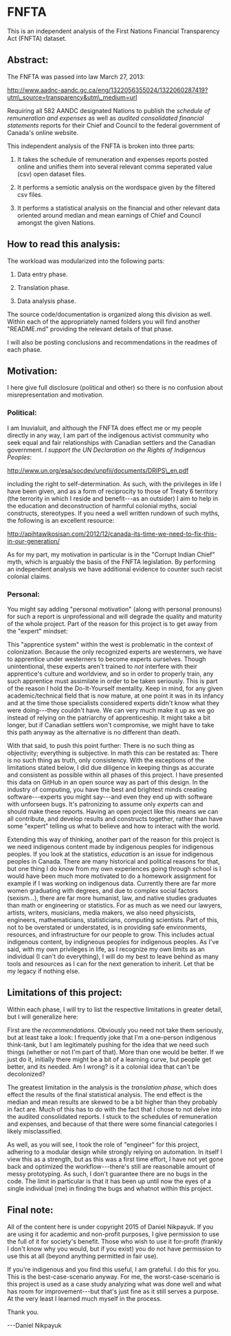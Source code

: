 FNFTA
=====

This is an independent analysis of the First Nations Financial Transparency Act (FNFTA) dataset.

## Abstract:

The FNFTA was passed into law March 27, 2013:

http://www.aadnc-aandc.gc.ca/eng/1322056355024/1322060287419?utm\_source=transparency&utm\_medium=url

Requiring all 582 AANDC designated Nations to publish the *schedule of remuneration and expenses*
as well as *audited consolidated financial statements* reports for their Chief and Council to the
federal government of Canada's online website.

This independent analysis of the FNFTA is broken into three parts:

1) It takes the schedule of remuneration and expenses reports posted online and unifies them into several relevant
comma seperated value (csv) open dataset files.

2) It performs a semiotic analysis on the wordspace given by the filtered csv files.

3) It performs a statistical analysis on the financial and other relevant data oriented around median and mean
earnings of Chief and Council amongst the given Nations.

## How to read this analysis:

The workload was modularized into the following parts:

1) Data entry phase.

2) Translation phase.

3) Data analysis phase.

The source code/documentation is organized along this division as well. Within each of the appropriately named folders
you will find another "README.md" providing the relevant details of that phase.

I will also be posting conclusions and recommendations in the readmes of each phase.

## Motivation:

I here give full disclosure (political and other) so there is no confusion about misrepresentation and motivation.

### Political:

I am Inuvialuit, and although the FNFTA does effect me or my people directly in any way, I am part of the indigenous
activist community who seek equal and fair relationships with Canadian settlers and the Canadian government.
*I support the UN Declaration on the Rights of Indigenous Peoples*:

http://www.un.org/esa/socdev/unpfii/documents/DRIPS\_en.pdf

including the right to self-determination. As such, with the privileges in life I have been given, and as a form of
reciprocity to those of Treaty 6 territory (the terrority in which I reside and benefit---as an outsider) I aim
to help in the education and deconstruction of harmful colonial myths, social constructs, stereotypes. If you need
a well written rundown of such myths, the following is an excellent resource:

http://apihtawikosisan.com/2012/12/canada-its-time-we-need-to-fix-this-in-our-generation/

As for my part, my motivation in particular is in the "Corrupt Indian Chief" myth, which is arguably the basis of the
FNFTA legislation. By performing an independent analysis we have additional evidence to counter such racist colonial claims.

### Personal:

You might say adding "personal motivation" (along with personal pronouns) for such a report is unprofessional and will degrade
the quality and maturity of the whole project.  Part of the reason for this project is to get away from the "expert" mindset:

This "apprentice system" within the west is problematic in the context of colonization. Because the only recognized experts
are westerners, we have to apprentice under westerners to become experts ourselves. Though unintentional, these experts aren't
trained to *not* interfere with their apprentice's culture and worldview, and so in order to properly train, any such apprentice
must assimilate in order to be taken seriously. This is part of the reason I hold the Do-It-Yourself mentality. Keep in mind,
for any given academic/technical field that is now mature, at one point it was in its infancy and at the time those specialists
considered experts didn't know what they were doing---they couldn't have. We can very much make it up as we go instead of
relying on the patriarchy of apprenticeship. It might take a bit longer, but if Canadian settlers won't compromise,
we might have to take this path anyway as the alternative is no different than death.

With that said, to push this point further: There is no such thing as objectivity; everything is subjective. In math this can be
restated as: There is no such thing as truth, only consistency. With the exceptions of the limitations stated below, I did due
diligence in keeping things as accurate and consistent as possible within all phases of this project. I have presented this data
on GitHub in an open source way as part of this design. In the industry of computing, you have the best and brightest minds creating
software---experts you might say---and even they end up with software with unforseen bugs. It's patronizing to assume only *experts*
can and should make these reports. Having an open project like this means we can all contribute, and develop results and constructs
together, rather than have some "expert" telling us what to believe and how to interact with the world.

Extending this way of thinking, another part of the reason for this project is we need indigenous content made by indigenous
peoples for indigenous peoples. If you look at the statistics, *education* is an issue for indigenous peoples in Canada.
There are many historical and political reasons for that, but one thing I do know from my own experiences going through
school is I would have been much more motivated to do a homework assignment for example if I was working on indigenous data.
Currently there are far more women graduating with degrees, and due to complex social factors (sexism...), there are far more
humanist, law, and native studies graduates than math or engineering or statistics. For as much as we need our lawyers, artists,
writers, musicians, media makers, we also need physicists, engineers, mathematicians, statisticians, computing scientists.
Part of this, not to be overstated or understated, is in providing safe environments, resources, and infrastructure for
our people to grow. This includes actual indigenous content, by indigneous peoples for indigenous peoples. As I've said,
with my own privileges in life, as I recognize my own limits as an individual (I can't do everything), I will do my best to
leave behind as many tools and resources as I can for the next generation to inherit. Let that be my legacy if nothing else.

## Limitations of this project:

Within each phase, I will try to list the respective limitations in greater detail, but I will generalize here:

First are the *recommendations*. Obviously you need not take them seriously, but at least take a look: I frequently
joke that I'm a one-person indigenous think-tank, but I am legitimately pushing for the idea that we need such things
(whether or not I'm part of that). More than one would be better. If we just do it, initially there might be a bit
of a learning curve, but people get better, and its needed. Am I wrong? is it a colonial idea that can't be decolonized?

The greatest limitation in the analysis is the *translation phase*, which does effect the results of the final statistical
analysis. The end effect is the median and mean results are skewed to be a bit higher than they probably in fact are.
Much of this has to do with the fact that I chose to not delve into the audited consolidated reports. I stuck to the
schedules of remuneration and expenses, and because of that there were some financial categories I likely misclassified.

As well, as you will see, I took the role of "engineer" for this project, adhering to a modular design while strongly
relying on automation. In itself I view this as a strength, but as this was a first time effort, I have not yet gone
back and optimized the workflow---there's still are reasonable amount of messy prototyping. As such, I don't guarantee
there are no bugs in the code. The limit in particular is that it has been up until now the eyes of a single individual
(me) in finding the bugs and whatnot within this project.

## Final note:

All of the content here is under copyright 2015 of Daniel Nikpayuk. If you are using it for academic and non-profit purposes,
I give permission to use the full of it for society's benefit. Those who wish to use it for-profit (frankly I don't know
why you would, but if you exist) you do not have permission to use this at all (beyond anything permitted in fair use).

If you're indigenous and you find this useful, I am grateful. I do this for you. This is the best-case-scenario anyway.
For me, the worst-case-scenario is this project is used as a case study analyzing what was done well and what has room for
improvement---but that's just fine as it still serves a purpose. At the very least I learned much myself in the process.

Thank you.

---Daniel Nikpayuk
